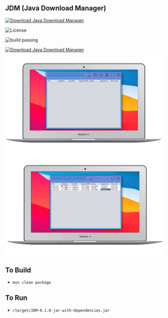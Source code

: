 ## JDM (Java Download Manager)

[![Download Java Download Manager](https://img.shields.io/sourceforge/dt/java-download-manager.svg)](https://sourceforge.net/projects/java-download-manager/files/latest/download)

![License](https://badgen.net/github/license/micromatch/micromatch)

![build passing](https://travis-ci.com/iamabs2001/JDM.svg?branch)

[![Download Java Download Manager](https://a.fsdn.com/con/app/sf-download-button)](https://sourceforge.net/projects/java-download-manager/files/latest/download)

![Screenshot1](screenshot/1.png)
![Screenshot2](screenshot/2.png)

## To Build
- ``` mvn clean package ```

## To Run
- ``` /target/JDM-0.1.0-jar-with-dependencies.jar ```
